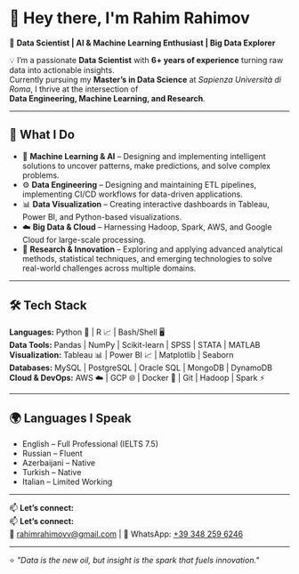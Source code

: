 # 👋 Hey there, I'm Rahim Rahimov

🎯 **Data Scientist | AI & Machine Learning Enthusiast | Big Data Explorer**  

💡 I’m a passionate **Data Scientist** with **6+ years of experience** turning raw data into actionable insights.  
Currently pursuing my **Master’s in Data Science** at *Sapienza Università di Roma*, I thrive at the intersection of  
**Data Engineering, Machine Learning, and Research**.  

---

## 🚀 What I Do

- 🤖 **Machine Learning & AI** – Designing and implementing intelligent solutions to uncover patterns, make predictions, and solve complex problems.  
- ⚙️ **Data Engineering** – Designing and maintaining ETL pipelines, implementing CI/CD workflows for data-driven applications.  
- 📊 **Data Visualization** – Creating interactive dashboards in Tableau, Power BI, and Python-based visualizations.  
- ☁️ **Big Data & Cloud** – Harnessing Hadoop, Spark, AWS, and Google Cloud for large-scale processing.  
- 🧪 **Research & Innovation** – Exploring and applying advanced analytical methods, statistical techniques, and emerging technologies to solve real-world challenges across multiple domains.

---

## 🛠 Tech Stack

**Languages:** Python 🐍 | R 📈 | Bash/Shell 🖥️  
**Data Tools:** Pandas | NumPy | Scikit-learn | SPSS | STATA | MATLAB  
**Visualization:** Tableau 📊 | Power BI 📈 | Matplotlib | Seaborn  
**Databases:** MySQL | PostgreSQL | Oracle SQL | MongoDB | DynamoDB  
**Cloud & DevOps:** AWS ☁️ | GCP 🌐 | Docker 🐳 | Git | Hadoop | Spark ⚡  

---

## 🌍 Languages I Speak
- English – Full Professional (IELTS 7.5)  
- Russian – Fluent  
- Azerbaijani – Native  
- Turkish – Native  
- Italian – Limited Working  

---

📫 **Let’s connect:**  
📫 **Let’s connect:**  
 📧 rahimrahimovv@gmail.com | 📱 WhatsApp: [+39 348 259 6246](https://wa.me/393482596246)  

---
⭐ *"Data is the new oil, but insight is the spark that fuels innovation."*
